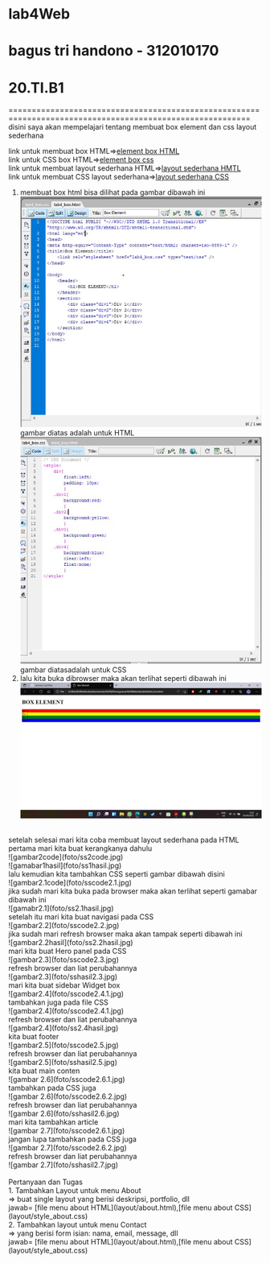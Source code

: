 # lab4Web
# bagus tri handono - 312010170
# 20.TI.B1
==========================================================================================================
disini saya akan mempelajari tentang membuat box element dan css layout sederhana</br>

link untuk membuat box HTML=>[element box HTML](box/lab4_box.html)</br>
link untuk CSS box HTML=>[element box css](box/lab4_box.css)</br>
link untuk membuat layout sederhana HTML=>[layout sederhana HMTL](layout/home.html)</br>
link untuk membuat CSS layout sederhana=>[layout sederhana CSS](layout/style.css)</br>

1. membuat box html bisa dilihat pada gambar dibawah ini</br>
![gambar1](foto/ss1code.jpg)</br>
gambar diatas adalah untuk HTML </br>
![gambar1.1](foto/ss1.1code.jpg)</br>
gambar diatasadalah untuk CSS</br>
2. lalu kita buka dibrowser maka akan terlihat seperti dibawah ini</br>
![gamabar1hasil](foto/ss1hasil.jpg)</br>
</br>
setelah selesai mari kita coba membuat layout sederhana pada HTML</br>
 pertama mari kita buat kerangkanya dahulu</br>
![gambar2code](foto/ss2code.jpg)</br>
![gamabar1hasil](foto/ss1hasil.jpg)</br>
 lalu kemudian kita tambahkan CSS seperti gambar dibawah disini</br>
![gambar2.1code](foto/sscode2.1.jpg)</br>
 jika sudah mari kita buka pada browser maka akan terlihat seperti gamabar dibawah ini</br>
![gamabr2.1](foto/ss2.1hasil.jpg)</br>
 setelah itu mari kita buat navigasi pada CSS</br>
![gambar2.2](foto/sscode2.2.jpg)</br>
 jika sudah mari refresh browser maka akan tampak seperti dibawah ini</br>
![gambar2.2hasil](foto/ss2.2hasil.jpg)</br>
 mari kita buat Hero panel pada CSS</br>
![gambar2.3](foto/sscode2.3.jpg)</br>
 refresh browser dan liat perubahannya</br>
![gambar2.3](foto/sshasil2.3.jpg)</br>
 mari kita buat sidebar Widget box</br>
![gambar2.4](foto/sscode2.4.1.jpg)</br>
 tambahkan juga pada file CSS</br>
![gambar2.4](foto/sscode2.4.1.jpg)</br>
 refresh browser dan liat perubahannya</br>
![gambar2.4](foto/ss2.4hasil.jpg)</br>
 kita buat footer</br>
![gambar2.5](foto/sscode2.5.jpg)</br>
 refresh browser dan liat perubahannya</br>
![gambar2.5](foto/sshasil2.5.jpg)</br>
 kita buat main conten </br>
![gambar 2.6](foto/sscode2.6.1.jpg)</br>
 tambahkan pada CSS juga </br>
![gambar 2.6](foto/sscode2.6.2.jpg)</br>
 refresh browser dan liat perubahannya</br>
![gambar 2.6](foto/sshasil2.6.jpg)</br>
 mari kita tambahkan article</br>
![gambar 2.7](foto/sscode2.6.1.jpg)</br>
 jangan lupa tambahkan pada CSS juga</br>
![gambar 2.7](foto/sscode2.6.2.jpg)</br>
 refresh browser dan liat perubahannya</br>
![gambar 2.7](foto/sshasil2.7.jpg)</br>
</br>
Pertanyaan dan Tugas</br>
1. Tambahkan Layout untuk menu About</br>
=> buat single layout yang berisi deskripsi, portfolio, dll</br>
jawab= [file menu about HTML](layout/about.html),[file menu about CSS](layout/style_about.css)</br>
2. Tambahkan layout untuk menu Contact</br>
=> yang berisi form isian: nama, email, message, dll</br>
jawab= [file menu about HTML](layout/about.html),[file menu about CSS](layout/style_about.css)</br>
